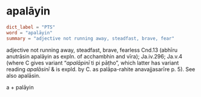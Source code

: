 # apalāyin

``` toml
dict_label = "PTS"
word = "apalāyin"
summary = "adjective not running away, steadfast, brave, fear"
```

adjective not running away, steadfast, brave, fearless Cnd.13 (abhīru anutrāsin apalāyin as expln. of acchambhin and vīra); Ja.iv.296; Ja.v.4 (where C gives variant “*apalāpinī* ti pi pāṭho”, which latter has variant reading *apalāsinī* & is expld. by C. as palāpa\-rahite anavajjasarīre p. 5). See also apalāsin.

a \+ palāyin

